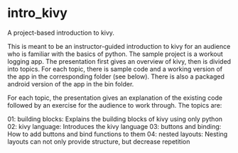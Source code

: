 intro_kivy
==========

A project-based introduction to kivy.

This is meant to be an instructor-guided introduction to kivy for an audience who is familiar with the basics of python. The sample project is a workout logging app. The presentation first gives an overview of kivy, then is divided into topics. For each topic, there is sample code and a working version of the app in the corresponding folder (see below). There is also a packaged android version of the app in the bin folder. 

For each topic, the presentation gives an explanation of the existing code followed by an exercise for the audience to work through. The topics are:

01: building blocks: Explains the building blocks of kivy using only python
02: kivy language: Introduces the kivy language
03: buttons and binding: How to add buttons and bind functions to them
04: nested layouts: Nesting layouts can not only provide structure, but decrease repetition
